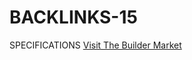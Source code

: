 # BACKLINKS-15
SPECIFICATIONS
[Visit The Builder Market](https://thebuildermarket.com/content/specifications)
